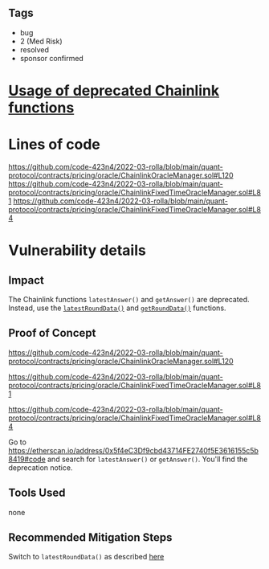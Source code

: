## Tags

- bug
- 2 (Med Risk)
- resolved
- sponsor confirmed

# [Usage of deprecated Chainlink functions](https://github.com/code-423n4/2022-03-rolla-findings/issues/17) 

# Lines of code

https://github.com/code-423n4/2022-03-rolla/blob/main/quant-protocol/contracts/pricing/oracle/ChainlinkOracleManager.sol#L120
https://github.com/code-423n4/2022-03-rolla/blob/main/quant-protocol/contracts/pricing/oracle/ChainlinkFixedTimeOracleManager.sol#L81
https://github.com/code-423n4/2022-03-rolla/blob/main/quant-protocol/contracts/pricing/oracle/ChainlinkFixedTimeOracleManager.sol#L84


# Vulnerability details

## Impact
The Chainlink functions `latestAnswer()` and `getAnswer()` are deprecated. Instead, use the [`latestRoundData()`](https://docs.chain.link/docs/price-feeds-api-reference/#latestrounddata) and [`getRoundData()`](https://docs.chain.link/docs/price-feeds-api-reference/#getrounddata) functions.

## Proof of Concept
https://github.com/code-423n4/2022-03-rolla/blob/main/quant-protocol/contracts/pricing/oracle/ChainlinkOracleManager.sol#L120

https://github.com/code-423n4/2022-03-rolla/blob/main/quant-protocol/contracts/pricing/oracle/ChainlinkFixedTimeOracleManager.sol#L81

https://github.com/code-423n4/2022-03-rolla/blob/main/quant-protocol/contracts/pricing/oracle/ChainlinkFixedTimeOracleManager.sol#L84

Go to https://etherscan.io/address/0x5f4eC3Df9cbd43714FE2740f5E3616155c5b8419#code and search for `latestAnswer()` or `getAnswer()`. You'll find the deprecation notice.

## Tools Used
none

## Recommended Mitigation Steps
Switch to `latestRoundData()` as described [here](https://docs.chain.link/docs/price-feeds-api-reference/#latestrounddata)

